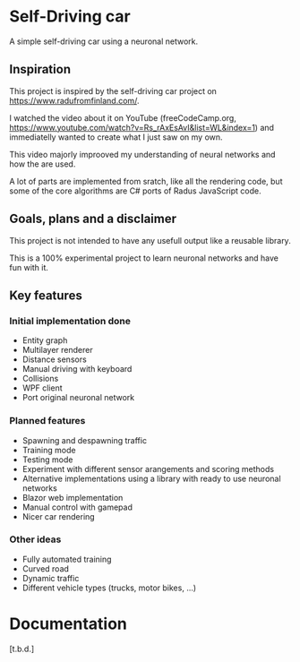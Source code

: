 # Self-Driving car
A simple self-driving car using a neuronal network.

## Inspiration
This project is inspired by the self-driving car project on https://www.radufromfinland.com/.

I watched the video about it on YouTube (freeCodeCamp.org, https://www.youtube.com/watch?v=Rs_rAxEsAvI&list=WL&index=1) and immediatelly wanted to create what I just saw on my own.

This video majorly improoved my understanding of neural networks and how the are used.

A lot of parts are implemented from sratch, like all the rendering code, but some of the core algorithms are C# ports of Radus JavaScript code.

## Goals, plans and a disclaimer
This project is not intended to have any usefull output like a reusable library.

This is a 100% experimental project to learn neuronal networks and have fun with it.

## Key features
### Initial implementation done
- Entity graph
- Multilayer renderer
- Distance sensors
- Manual driving with keyboard
- Collisions
- WPF client
- Port original neuronal network
 
### Planned features
- Spawning and despawning traffic
- Training mode
- Testing mode
- Experiment with different sensor arangements and scoring methods
- Alternative implementations using a library with ready to use neuronal networks 
- Blazor web implementation
- Manual control with gamepad
- Nicer car rendering
 
### Other ideas
- Fully automated training
- Curved road
- Dynamic traffic
- Different vehicle types (trucks, motor bikes, ...)
 
# Documentation
[t.b.d.]
